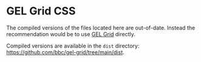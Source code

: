 # GEL Grid CSS

The compiled versions of the files located here are out-of-date. Instead the recommendation would be to use [GEL Grid](https://github.com/bbc/gel-grid) directly.

Compiled versions are available in the `dist` directory: https://github.com/bbc/gel-grid/tree/main/dist.
